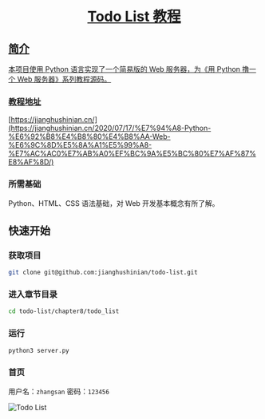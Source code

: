 <h1 align="center">
  <a href="https://jianghushinian.cn/2020/07/17/%E7%94%A8-Python-%E6%92%B8%E4%B8%80%E4%B8%AA-Web-%E6%9C%8D%E5%8A%A1%E5%99%A8-%E7%AC%AC0%E7%AB%A0%EF%BC%9A%E5%BC%80%E7%AF%87%E8%AF%8D/">
  <br>
  Todo List 教程
</h1>

## 简介

本项目使用 Python 语言实现了一个简易版的 Web 服务器，为《用 Python 撸一个 Web 服务器》系列教程源码。

### 教程地址

[https://jianghushinian.cn/](https://jianghushinian.cn/2020/07/17/%E7%94%A8-Python-%E6%92%B8%E4%B8%80%E4%B8%AA-Web-%E6%9C%8D%E5%8A%A1%E5%99%A8-%E7%AC%AC0%E7%AB%A0%EF%BC%9A%E5%BC%80%E7%AF%87%E8%AF%8D/)

### 所需基础

Python、HTML、CSS 语法基础，对 Web 开发基本概念有所了解。

## 快速开始

### 获取项目

```bash
git clone git@github.com:jianghushinian/todo-list.git
```

### 进入章节目录

```bash
cd todo-list/chapter8/todo_list
```

### 运行

```bash
python3 server.py
```

### 首页

用户名：`zhangsan` 密码：`123456`

![Todo List](https://jianghushinian.cn/2020/07/17/%E7%94%A8-Python-%E6%92%B8%E4%B8%80%E4%B8%AA-Web-%E6%9C%8D%E5%8A%A1%E5%99%A8-%E7%AC%AC3%E7%AB%A0%EF%BC%9A%E4%BD%BF%E7%94%A8-MVC-%E6%9E%84%E5%BB%BA%E7%A8%8B%E5%BA%8F/Index.png)

